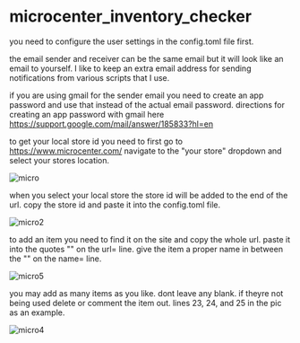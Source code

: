 # microcenter_inventory_checker

you need to configure the user settings in the config.toml file first.

the email sender and receiver can be the same email but it will look like an email to yourself.
I like to keep an extra email address for sending notifications from various scripts that I use.

if you are using gmail for the sender email you need to create an app password and use that instead of the actual email password.
directions for creating an app password with gmail here https://support.google.com/mail/answer/185833?hl=en

to get your local store id you need to first go to https://www.microcenter.com/
navigate to the "your store" dropdown and select your stores location.

![micro](https://github.com/MrLately/microcenter_inventory_checker/assets/94589563/ac892f8c-8e22-408d-bbc0-422ea038e205)

when you select your local store the store id will be added to the end of the url.
copy the store id and paste it into the config.toml file.

![micro2](https://github.com/MrLately/microcenter_inventory_checker/assets/94589563/58047084-058d-4317-9503-69751fafe867)



to add an item you need to find it on the site and copy the whole url.
paste it into the quotes "" on the url= line.
give the item a proper name in between the "" on the name= line.

![micro5](https://github.com/MrLately/microcenter_inventory_checker/assets/94589563/ed36cfe4-44be-4f91-ae80-9c514d6fb6b0)


you may add as many items as you like.
dont leave any blank. if theyre not being used delete or comment the item out. lines 23, 24, and 25 in the pic as an example.

![micro4](https://github.com/MrLately/microcenter_inventory_checker/assets/94589563/323bc260-161a-472e-b8d3-782a9dd78d3a)
